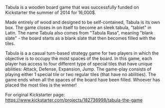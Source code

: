 Tabula is a wooden board game that was successfully funded on Kickstarter the summer of 2014 for 16,000$. 

Made entirely of wood and designed to be self-contained, Tabula is its own box. The game closes in on itself to become an sleek tabula, "tablet" in Latin.  The name Tabula  also comes from "Tabula Rasa", meaning "blank slate" - the board starts as a blank slate that then becomes filled with the tiles. 

Tabula is a a casual turn-based strategy game for two players in which the objective is to occupy the most spaces of the board. In this game, each player has access to four different type of special tiles that have unique abilities: Attack, Defense, Expansion, Jump. The game-play consists of playing either 1 special tile or two regular tiles (that have no abilities). The game ends when all the spaces of the board have been filled. Whoever has placed the most tiles is the winner!


For original Kickstarter page:
https://www.kickstarter.com/projects/182736998/tabula-the-game
